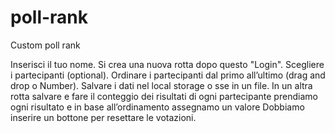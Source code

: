 # poll-rank
Custom poll rank

<!-- Steps -->
Inserisci il tuo nome.
    Si crea una nuova rotta dopo questo "Login".
Scegliere i partecipanti (optional).
Ordinare i partecipanti dal primo all’ultimo (drag and drop o Number).
Salvare i dati nel local storage o sse in un file.
In un altra rotta salvare e  fare il conteggio dei risultati di ogni partecipante
    prendiamo ogni risultato e in base all’ordinamento assegnamo un valore
    Dobbiamo inserire un bottone  per resettare le votazioni.